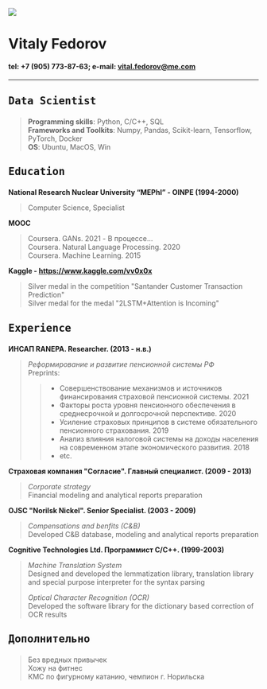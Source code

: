 
![](https://drive.google.com/uc?export=view&id=1NNd3GHYdT35Uca8wXkBceNiReSJ6DdH9)
# Vitaly Fedorov  

#### tel: +7 (905) 773-87-63; e-mail: vital.fedorov@me.com
-----

## <pre>Data Scientist</pre>
> <b>Programming skills</b>: Python, C/C++, SQL  
> <b>Frameworks and Toolkits</b>: Numpy, Pandas, Scikit-learn, Tensorflow, PyTorch, Docker  
> <b>OS</b>: Ubuntu, MacOS, Win

## <pre>Education</pre>
<b>National Research Nuclear University “MEPhI” - OINPE (1994-2000)</b>
> Computer Science, Specialist    

<b>MOOC</b>
> Coursera. GANs. 2021 - В процессе...  
> Coursera. Natural Language Processing. 2020  
> Coursera. Machine Learning. 2015  

<b>Kaggle - <https://www.kaggle.com/vv0x0x></b>
> Silver medal in the competition "Santander Customer Transaction Prediction"  
> Silver medal for the medal "2LSTM+Attention is Incoming"  

## <pre>Experience</pre>
<b>ИНСАП RANEPA. Researcher. (2013 - н.в.)</b>
> <i>Реформирование и развитие пенсионной системы РФ</i>  
> Preprints:
>> - Совершенствование механизмов и источников финансирования страховой пенсионной системы. 2021  
>> - Факторы роста уровня пенсионного обеспечения в среднесрочной и долгосрочной перспективе. 2020  
>> - Усиление страховых принципов в системе обязательного пенсионного страхования. 2019  
>> - Анализ влияния налоговой системы на доходы населения на современном этапе экономического развития. 2018
>> - etc.

<b> Страховая компания "Согласие". Главный специалист. (2009 - 2013)</b>
> <i>Corporate strategy</i>  
> Financial modeling and analytical reports preparation

<b>OJSC "Norilsk Nickel". Senior Specialist. (2003 - 2009)</b>
> <i>Compensations and benfits (C&B)</i>   
> Developed C&B database, modeling and analytical reports preparation

<b>Cognitive Technologies Ltd. Программист C/C++. (1999-2003) </b>
> <i>Machine Translation System</i>  
> Designed and developed the lemmatization library, translation library and special purpose interpreter for the syntax parsing
>  
> <i>Optical Character Recognition (OCR)</i>   
> Developed the software library for the dictionary based correction of OCR results

## <pre>Дополнительно</pre>
> Без вредных привычек  
> Хожу на фитнес  
> КМС по фигурному катанию, чемпион г. Норильска 
